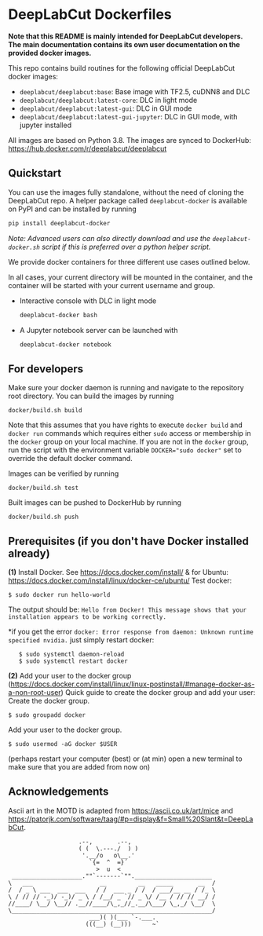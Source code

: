 # DeepLabCut Dockerfiles

**Note that this README is mainly intended for DeepLabCut developers. The main documentation contains its own user documentation on the provided docker images.**

This repo contains build routines for the following official DeepLabCut docker images:
- `deeplabcut/deeplabcut:base`: Base image with TF2.5, cuDNN8 and DLC
- `deeplabcut/deeplabcut:latest-core`: DLC in light mode
- `deeplabcut/deeplabcut:latest-gui`: DLC in GUI mode
- `deeplabcut/deeplabcut:latest-gui-jupyter`: DLC in GUI mode, with jupyter installed

All images are based on Python 3.8.
The images are synced to DockerHub: https://hub.docker.com/r/deeplabcut/deeplabcut

## Quickstart

You can use the images fully standalone, without the need of cloning the DeepLabCut repo.
A helper package called `deeplabcut-docker` is available on PyPI and can be installed by running

``` bash
pip install deeplabcut-docker
```

*Note: Advanced users can also directly download and use the `deeplabcut-docker.sh` script if this is preferred over a python helper script.*

We provide docker containers for three different use cases outlined below.

In all cases, your current directory will be mounted in the container, and the container
will be started with your current username and group.

- Interactive console with DLC in light mode
  ```bash
  deeplabcut-docker bash
  ```
- A Jupyter notebook server can be launched with
  ```bash
  deeplabcut-docker notebook
  ```

## For developers

Make sure your docker daemon is running and navigate to the repository root directory.
You can build the images by running

```
docker/build.sh build
```

Note that this assumes that you have rights to execute `docker build` and `docker run` commands which requires either `sudo` access or membership in the `docker` group on your local machine. If you are not in the `docker` group, run the script with the environment variable `DOCKER="sudo docker"` set to override the default docker command.

Images can be verified by running

```
docker/build.sh test
``` 

Built images can be pushed to DockerHub by running

```
docker/build.sh push
``` 

## Prerequisites (if you don't have Docker installed already)

**(1)** Install Docker. See https://docs.docker.com/install/ & for Ubuntu: https://docs.docker.com/install/linux/docker-ce/ubuntu/
Test docker: 

    $ sudo docker run hello-world
    
 The output should be: ``Hello from Docker! This message shows that your installation appears to be working correctly.``

*if you get the error ``docker: Error response from daemon: Unknown runtime specified nvidia.`` just simply restart docker: 
  
       $ sudo systemctl daemon-reload
       $ sudo systemctl restart docker

    
**(2)** Add your user to the docker group (https://docs.docker.com/install/linux/linux-postinstall/#manage-docker-as-a-non-root-user)
Quick guide  to create the docker group and add your user: 
Create the docker group.

    $ sudo groupadd docker
Add your user to the docker group.

    $ sudo usermod -aG docker $USER

(perhaps restart your computer (best) or (at min) open a new terminal to make sure that you are added from now on)

## Acknowledgements

Ascii art in the MOTD is adapted from https://ascii.co.uk/art/mice and https://patorjk.com/software/taag/#p=display&f=Small%20Slant&t=DeepLabCut.

```
                    .--,       .--,
                    ( (  \.---./  ) )
                     '.__/o   o\__.'
                       `{=  ^  =}´
                         >  u  <
 ____________________.""`-------`"".______________________  
\   ___                   __         __   _____       __  /
/  / _ \ ___  ___  ___   / /  ___ _ / /  / ___/__ __ / /_ \
\ / // // -_)/ -_)/ _ \ / /__/ _ `// _ \/ /__ / // // __/ /
//____/ \__/ \__// .__//____/\_,_//_.__/\___/ \_,_/ \__/  \
\_________________________________________________________/
                       ___)( )(___ `-.___. 
                      (((__) (__)))      ~`
```
